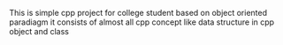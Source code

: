 This is simple cpp project for college student based on object oriented paradiagm 
it consists of almost all cpp concept like data structure in cpp
object and class 

